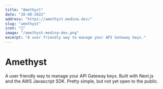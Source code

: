 ```yaml
---
title: "Amethyst"
date: "28-08-2022"
address: "https://amethyst.medina.dev/"
slug: "amethyst"
icon: "🔧"
image: "/amethyst-medina-dev.png"
excerpt: "A user friendly way to manage your API Gateway keys."
---
```


# Amethyst

A user friendly way to manage your API Gateway keys. Built with Next.js and the AWS Javascript SDK. Pretty simple, but not yet open to the public.